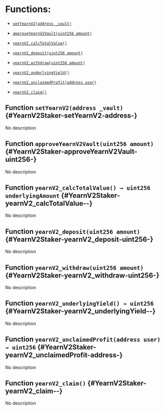 # Functions:

- [`setYearnV2(address _vault)`](#YearnV2Staker-setYearnV2-address-)

- [`approveYearnV2Vault(uint256 amount)`](#YearnV2Staker-approveYearnV2Vault-uint256-)

- [`yearnV2_calcTotalValue()`](#YearnV2Staker-yearnV2_calcTotalValue--)

- [`yearnV2_deposit(uint256 amount)`](#YearnV2Staker-yearnV2_deposit-uint256-)

- [`yearnV2_withdraw(uint256 amount)`](#YearnV2Staker-yearnV2_withdraw-uint256-)

- [`yearnV2_underlyingYield()`](#YearnV2Staker-yearnV2_underlyingYield--)

- [`yearnV2_unclaimedProfit(address user)`](#YearnV2Staker-yearnV2_unclaimedProfit-address-)

- [`yearnV2_claim()`](#YearnV2Staker-yearnV2_claim--)

## Function `setYearnV2(address _vault)` {#YearnV2Staker-setYearnV2-address-}

No description

## Function `approveYearnV2Vault(uint256 amount)` {#YearnV2Staker-approveYearnV2Vault-uint256-}

No description

## Function `yearnV2_calcTotalValue() → uint256 underlyingAmount` {#YearnV2Staker-yearnV2_calcTotalValue--}

No description

## Function `yearnV2_deposit(uint256 amount)` {#YearnV2Staker-yearnV2_deposit-uint256-}

No description

## Function `yearnV2_withdraw(uint256 amount)` {#YearnV2Staker-yearnV2_withdraw-uint256-}

No description

## Function `yearnV2_underlyingYield() → uint256` {#YearnV2Staker-yearnV2_underlyingYield--}

No description

## Function `yearnV2_unclaimedProfit(address user) → uint256` {#YearnV2Staker-yearnV2_unclaimedProfit-address-}

No description

## Function `yearnV2_claim()` {#YearnV2Staker-yearnV2_claim--}

No description
